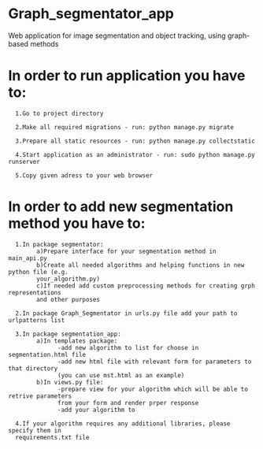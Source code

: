 # Graph_segmentator_app
Web application for image segmentation and object tracking, using graph-based methods

# In order to run application you have to:

	  1.Go to project directory 

	  2.Make all required migrations - run: python manage.py migrate

	  3.Prepare all static resources - run: python manage.py collectstatic

	  4.Start application as an administrator - run: sudo python manage.py runserver

	  5.Copy given adress to your web browser

# In order to add new segmentation method you have to:

	  1.In package segmentator:
			a)Prepare interface for your segmentation method in main_api.py
			b)Create all needed algorithms and helping functions in new python file (e.g.
			your_algorithm.py)
			c)If needed add custom preprocessing methods for creating grph representations
			and other purposes

	  2.In package Graph_Segmentator in urls.py file add your path to urlpatterns list

	  3.In package segmentation_app:
			a)In templates package:
				  -add new algorithm to list for choose in segmentation.html file
				  -add new html file with relevant form for parameters to that directory 
				  (you can use mst.html as an example)
			b)In views.py file:
				  -prepare view for your algorithm which will be able to retrive parameters
				  from your form and render prper response
				  -add your algorithm to 

	  4.If your algorithm requires any additional libraries, please specify them in 
	  requirements.txt file
